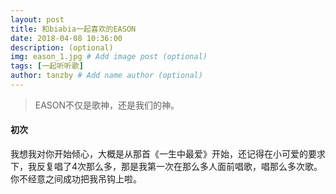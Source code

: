 ```yaml
---
layout: post
title: 和biabia一起喜欢的EASON
date: 2018-04-08 10:36:00 
description: (optional)
img: eason_1.jpg # Add image post (optional)
tags: [一起听听歌]
author: tanzby # Add name author (optional)
---
```


>  EASON不仅是歌神，还是我们的神。

#### 初次

我想我对你开始倾心，大概是从那首《一生中最爱》开始，还记得在小可爱的要求下，我反复唱了4次那么多，那是我第一次在那么多人面前唱歌，唱那么多次歌。你不经意之间成功把我吊钩上啦。